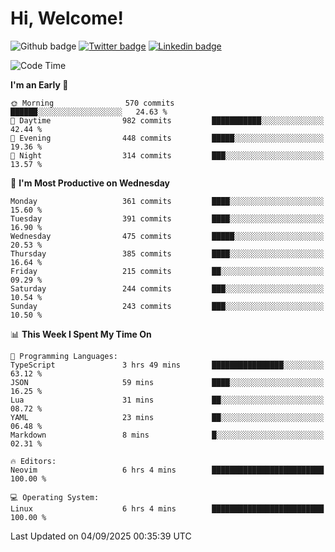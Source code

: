   # Hi, Welcome!
  ![Github badge](https://img.shields.io/github/followers/kraken-afk.svg?style=social&label=Follow&maxAge=2592000)
  [![Twitter badge](https://img.shields.io/badge/-Twitter-00acee?style=flat-square&logo=Twitter&logoColor=white)](https://twitter.com/trshppl)
  [![Linkedin badge](https://img.shields.io/badge/LinkedIn-0077B5?style=flat-square&logo=linkedin&logoColor=white)](https://www.linkedin.com/in/noveanrer)
<!--START_SECTION:waka-->
![Code Time](http://img.shields.io/badge/Code%20Time-1%2C207%20hrs%2032%20mins-blue)

**I'm an Early 🐤** 

```text
🌞 Morning                570 commits         ██████░░░░░░░░░░░░░░░░░░░   24.63 % 
🌆 Daytime                982 commits         ███████████░░░░░░░░░░░░░░   42.44 % 
🌃 Evening                448 commits         █████░░░░░░░░░░░░░░░░░░░░   19.36 % 
🌙 Night                  314 commits         ███░░░░░░░░░░░░░░░░░░░░░░   13.57 % 
```
📅 **I'm Most Productive on Wednesday** 

```text
Monday                   361 commits         ████░░░░░░░░░░░░░░░░░░░░░   15.60 % 
Tuesday                  391 commits         ████░░░░░░░░░░░░░░░░░░░░░   16.90 % 
Wednesday                475 commits         █████░░░░░░░░░░░░░░░░░░░░   20.53 % 
Thursday                 385 commits         ████░░░░░░░░░░░░░░░░░░░░░   16.64 % 
Friday                   215 commits         ██░░░░░░░░░░░░░░░░░░░░░░░   09.29 % 
Saturday                 244 commits         ███░░░░░░░░░░░░░░░░░░░░░░   10.54 % 
Sunday                   243 commits         ███░░░░░░░░░░░░░░░░░░░░░░   10.50 % 
```


📊 **This Week I Spent My Time On** 

```text
💬 Programming Languages: 
TypeScript               3 hrs 49 mins       ████████████████░░░░░░░░░   63.12 % 
JSON                     59 mins             ████░░░░░░░░░░░░░░░░░░░░░   16.25 % 
Lua                      31 mins             ██░░░░░░░░░░░░░░░░░░░░░░░   08.72 % 
YAML                     23 mins             ██░░░░░░░░░░░░░░░░░░░░░░░   06.48 % 
Markdown                 8 mins              █░░░░░░░░░░░░░░░░░░░░░░░░   02.31 % 

🔥 Editors: 
Neovim                   6 hrs 4 mins        █████████████████████████   100.00 % 

💻 Operating System: 
Linux                    6 hrs 4 mins        █████████████████████████   100.00 % 
```


 Last Updated on 04/09/2025 00:35:39 UTC
<!--END_SECTION:waka-->